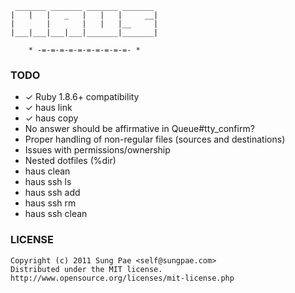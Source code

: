 
     _______ _______ _______ _______
    |   |   |   _   |   |   |     __|
    |       |       |   |   |__     |
    |___|___|___|___|_______|_______|

        * -=-=-=-=-=-=-=-=-=-=- *


### TODO

- ✓ Ruby 1.8.6+ compatibility
- ✓ haus link
- ✓ haus copy
- No answer should be affirmative in Queue#tty_confirm?
- Proper handling of non-regular files (sources and destinations)
- Issues with permissions/ownership
- Nested dotfiles (%dir)
- haus clean
- haus ssh ls
- haus ssh add
- haus ssh rm
- haus ssh clean


### LICENSE

    Copyright (c) 2011 Sung Pae <self@sungpae.com>
    Distributed under the MIT license.
    http://www.opensource.org/licenses/mit-license.php
